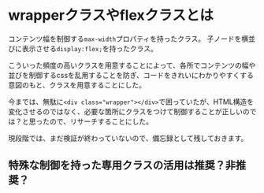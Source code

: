 # wrapperクラスやflexクラスとは
コンテンツ幅を制御する`max-width`プロパティを持ったクラス。
子ノードを横並びに表示させる`display:flex;`を持ったクラス。

こういった頻度の高いクラスを用意することによって、各所でコンテンツの幅や並びを制御するcssを乱用することを防ぎ、コードをきれいにわかりやすくする意図のもと、クラスを用意することにした。

今までは、無駄に`<div class="wrapper"></div>`で囲っていたが、HTML構造を変化させるのではなく、必要な箇所にクラスをつけて制御することが正しいのでは？と思ったので、リサーチすることにした。

現段階では、まだ検証が終わっていないので、備忘録として残しておきます。

## 特殊な制御を持った専用クラスの活用は推奨？非推奨？